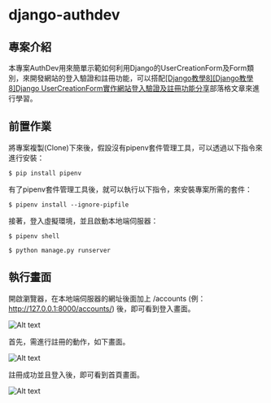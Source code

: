 # django-authdev #

## 專案介紹 ##

本專案AuthDev用來簡單示範如何利用Django的UserCreationForm及Form類別，來開發網站的登入驗證和註冊功能，可以搭配[[Django教學8][Django教學8]Django UserCreationForm實作網站登入驗證及註冊功能分享](https://www.learncodewithmike.com/2020/04/django-authentication-and-usercreationform.html)部落格文章來進行學習。

## 前置作業 ##

將專案複製(Clone)下來後，假設沒有pipenv套件管理工具，可以透過以下指令來進行安裝：

`$ pip install pipenv`

有了pipenv套件管理工具後，就可以執行以下指令，來安裝專案所需的套件：

`$ pipenv install --ignore-pipfile`

接著，登入虛擬環境，並且啟動本地端伺服器：

`$ pipenv shell`

`$ python manage.py runserver`

## 執行畫面 ##

開啟瀏覽器，在本地端伺服器的網址後面加上 /accounts (例：http://127.0.0.1:8000/accounts/) 後，即可看到登入畫面。

![Alt text](https://1.bp.blogspot.com/-MiuWqdxbu2E/XoX6j2VrBYI/AAAAAAAABwY/cqqVPj_tZawVbttxgUKJ1XzPDn3EVgoeACKgBGAsYHg/s1600/django_usercreationform_login.PNG "Optional title")

首先，需進行註冊的動作，如下畫面。

![Alt text](https://1.bp.blogspot.com/-XdcoqX8V3bQ/XoX6jxqHiwI/AAAAAAAABwY/1Yc8EB7rIVMazwbRyXAFCFzvzfNakHgwwCKgBGAsYHg/s1600/django_usercreationform_register.PNG "Optional title")

註冊成功並且登入後，即可看到首頁畫面。

![Alt text](https://1.bp.blogspot.com/-RYXNGWN88Js/XoX5o62r2fI/AAAAAAAABwA/sP_72RStI9AYcQVZjrk5kyIy7pr1uxPTwCKgBGAsYHg/s1600/django_usercreationform_homepage.PNG "Optional title")